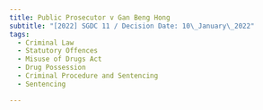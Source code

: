 ```yaml
---
title: Public Prosecutor v Gan Beng Hong
subtitle: "[2022] SGDC 11 / Decision Date: 10\_January\_2022"
tags:
  - Criminal Law
  - Statutory Offences
  - Misuse of Drugs Act
  - Drug Possession
  - Criminal Procedure and Sentencing
  - Sentencing

---
```

